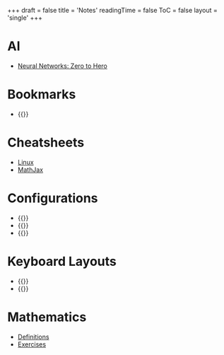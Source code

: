 +++
draft = false
title = 'Notes'
readingTime = false
ToC = false
layout = 'single'
+++

# AI
- [Neural Networks: Zero to Hero](./ai/neural_networks_zero_to_hero)

# Bookmarks
- {{<ablank href="https://symbl.cc/" text="Unicode search">}}

# Cheatsheets
- [Linux](./cheatsheets/linux.md)
- [MathJax](./cheatsheets/mathjax.md)

# Configurations
 - {{<ablank href="https://github.com/asungy/loadout/blob/main/home/config/ghostty/config" text="Ghostty">}}
 - {{<ablank href="https://github.com/asungy/loadout/blob/main/home/config/helix/config.toml" text="Helix">}}
 - {{<ablank href="https://github.com/asungy/loadout/blob/main/home/config/zellij/config.kdl" text="Zellij">}}

# Keyboard Layouts
 - {{<ablank href="https://configure.zsa.io/moonlander/layouts/z4e5a/latest/0" text="Moonlander">}}
 - {{<ablank href="https://configure.zsa.io/voyager/layouts/xmZjx/latest/0" text="Voyager">}}

# Mathematics
- [Definitions](./mathematics/definitions)
- [Exercises](./mathematics/exercises)
